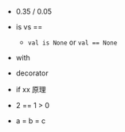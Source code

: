 - 0.35 / 0.05

- is vs ==
  - `val is None` or `val == None`

- with

- decorator

- if xx 原理

- 2 == 1 > 0

- a = b = c
